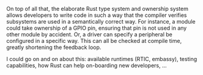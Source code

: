 On top of all that, the elaborate Rust type system and ownership system allows developers to write code in such a way that the compiler verifies subsystems are used in a semantically correct way. For instance, a module could take ownership of a GPIO pin, ensuring that pin is not used in any other module by accident. Or, a driver can specify a peripheral be configured in a specific way. This can all be checked at compile time, greatly shortening the feedback loop.

I could go on and on about this: available runtimes (RTIC, embassy), testing capabilities, how Rust can help on-boarding new developers, ...
